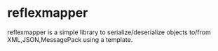 reflexmapper
==========
 reflexmapper is a simple library to serialize/deserialize objects to/from XML,JSON,MessagePack using a template.
